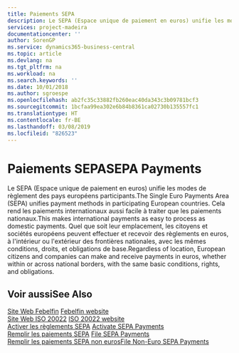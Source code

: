 ```yaml
---
title: Paiements SEPA
description: Le SEPA (Espace unique de paiement en euros) unifie les modes de règlement des pays européens participants. Cela rend les paiements internationaux aussi facile à traiter que les paiements nationaux. Quel que soit leur emplacement, les citoyens et sociétés européens peuvent effectuer et recevoir des règlements en euros, à l'intérieur ou l'extérieur des frontières nationales, avec les mêmes conditions, droits, et obligations de base.
services: project-madeira
documentationcenter: ''
author: SorenGP
ms.service: dynamics365-business-central
ms.topic: article
ms.devlang: na
ms.tgt_pltfrm: na
ms.workload: na
ms.search.keywords: ''
ms.date: 10/01/2018
ms.author: sgroespe
ms.openlocfilehash: ab2fc35c33882fb260eac40da343c3b09781bcf3
ms.sourcegitcommit: 1bcfaa99ea302e6b84b8361ca02730b135557fc1
ms.translationtype: HT
ms.contentlocale: fr-BE
ms.lasthandoff: 03/08/2019
ms.locfileid: "826523"
---
```

# <a name="sepa-payments"></a><span data-ttu-id="6e93c-105">Paiements SEPA</span><span class="sxs-lookup"><span data-stu-id="6e93c-105">SEPA Payments</span></span>
<span data-ttu-id="6e93c-106">Le SEPA (Espace unique de paiement en euros) unifie les modes de règlement des pays européens participants.</span><span class="sxs-lookup"><span data-stu-id="6e93c-106">The Single Euro Payments Area (SEPA) unifies payment methods in participating European countries.</span></span> <span data-ttu-id="6e93c-107">Cela rend les paiements internationaux aussi facile à traiter que les paiements nationaux.</span><span class="sxs-lookup"><span data-stu-id="6e93c-107">This makes international payments as easy to process as domestic payments.</span></span> <span data-ttu-id="6e93c-108">Quel que soit leur emplacement, les citoyens et sociétés européens peuvent effectuer et recevoir des règlements en euros, à l'intérieur ou l'extérieur des frontières nationales, avec les mêmes conditions, droits, et obligations de base.</span><span class="sxs-lookup"><span data-stu-id="6e93c-108">Regardless of location, European citizens and companies can make and receive payments in euros, whether within or across national borders, with the same basic conditions, rights, and obligations.</span></span>  

## <a name="see-also"></a><span data-ttu-id="6e93c-109">Voir aussi</span><span class="sxs-lookup"><span data-stu-id="6e93c-109">See Also</span></span>  
 <span data-ttu-id="6e93c-110">[Site Web Febelfin](https://go.microsoft.com/fwlink/?LinkId=275119) </span><span class="sxs-lookup"><span data-stu-id="6e93c-110">[Febelfin website](https://go.microsoft.com/fwlink/?LinkId=275119) </span></span>  
 <span data-ttu-id="6e93c-111">[Site Web ISO 20022](https://go.microsoft.com/fwlink/?LinkId=275120) </span><span class="sxs-lookup"><span data-stu-id="6e93c-111">[ISO 20022 website](https://go.microsoft.com/fwlink/?LinkId=275120) </span></span>  
 <span data-ttu-id="6e93c-112">[Activer les règlements SEPA](how-to-activate-sepa-payments.md) </span><span class="sxs-lookup"><span data-stu-id="6e93c-112">[Activate SEPA Payments](how-to-activate-sepa-payments.md) </span></span>  
 <span data-ttu-id="6e93c-113">[Remplir les paiements SEPA](how-to-file-sepa-payments.md) </span><span class="sxs-lookup"><span data-stu-id="6e93c-113">[File SEPA Payments](how-to-file-sepa-payments.md) </span></span>  
 [<span data-ttu-id="6e93c-114">Remplir les paiements SEPA non euros</span><span class="sxs-lookup"><span data-stu-id="6e93c-114">File Non-Euro SEPA Payments</span></span>](how-to-file-non-euro-sepa-payments.md)

